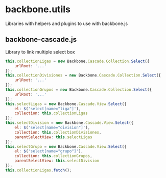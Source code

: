 backbone.utils
==============

Libraries with helpers and plugins to use with backbone.js


backbone-cascade.js
-------------------

Library to link multiple select box

```javascript
this.collectionLigas = new Backbone.Cascade.Collection.Select({
    urlRoot: '...'
});
this.collectionDivisiones = new Backbone.Cascade.Collection.Select({
    urlRoot: '...'
});
this.collectionGrupos = new Backbone.Cascade.Collection.Select({
    urlRoot: '...'
});
this.selectLigas = new Backbone.Cascade.View.Select({
    el: $('select[name="liga"]'),
    collection: this.collectionLigas
});
this.selectDivision = new Backbone.Cascade.View.Select({
    el: $('select[name="division"]'),
    collection: this.collectionDivisiones,
    parentSelectView: this.selectLigas
});
this.selectGrupo = new Backbone.Cascade.View.Select({
    el: $('select[name="grupo"]'),
    collection: this.collectionGrupos,
    parentSelectView: this.selectDivision
});
this.collectionLigas.fetch();
```
